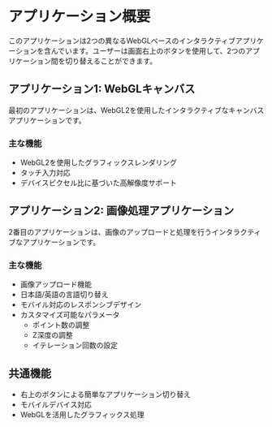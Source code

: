 # アプリケーション概要

このアプリケーションは2つの異なるWebGLベースのインタラクティブアプリケーションを含んでいます。ユーザーは画面右上のボタンを使用して、2つのアプリケーション間を切り替えることができます。

## アプリケーション1: WebGLキャンバス

最初のアプリケーションは、WebGL2を使用したインタラクティブなキャンバスアプリケーションです。

### 主な機能
- WebGL2を使用したグラフィックスレンダリング
- タッチ入力対応
- デバイスピクセル比に基づいた高解像度サポート

## アプリケーション2: 画像処理アプリケーション

2番目のアプリケーションは、画像のアップロードと処理を行うインタラクティブなアプリケーションです。

### 主な機能
- 画像アップロード機能
- 日本語/英語の言語切り替え
- モバイル対応のレスポンシブデザイン
- カスタマイズ可能なパラメータ
  - ポイント数の調整
  - Z深度の調整
  - イテレーション回数の設定

## 共通機能
- 右上のボタンによる簡単なアプリケーション切り替え
- モバイルデバイス対応
- WebGLを活用したグラフィックス処理
